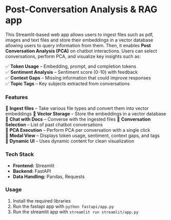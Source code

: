 # **Post-Conversation Analysis & RAG app**  

This Streamlit-based web app allows users to ingest files such as pdf, images and text files and store their embeddings in a vector database allowing users to query information from them. Then, it enables **Post Conversation Analysis (PCA)** on chatbot interactions. Users can select conversations, perform PCA, and visualize key insights such as:  

✅ **Token Usage** – Embedding, prompt, and completion tokens  
✅ **Sentiment Analysis** – Sentiment score (0-10) with feedback  
✅ **Context Gaps** – Missing information that could improve responses  
✅ **Topic Tags** – Key subjects extracted from conversations  

### **Features**  
🔹 **Ingest files** – Take various file types and convert them into vector embeddings
🔹 **Vector Storage** – Store the embeddings in a vector database
🔹 **Chat with Docs** – Converse with the ingested files
🔹 **Conversation Selection** – List of past chatbot conversations  
🔹 **PCA Execution** – Perform PCA per conversation with a single click  
🔹 **Modal View** – Displays token usage, sentiment, context gaps, and tags  
🔹 **Dynamic UI** – Uses dynamic content for clean visualization  

### **Tech Stack**  
- **Frontend:** Streamlit  
- **Backend:** FastAPI  
- **Data Handling:** Pandas, Requests  

### **Usage**  
1. Install the required libraries
2. Run the fastapi app with `python fastapi/app.py`
3. Run the streamlit app with `streamlit run streamlit/app.py`  



